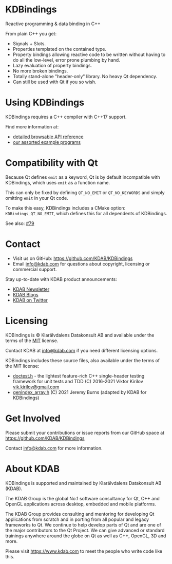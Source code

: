 KDBindings
==========
Reactive programming & data binding in C++

From plain C++ you get:

 * Signals + Slots.
 * Properties templated on the contained type.
 * Property bindings allowing reactive code to be written without having to do all the low-level, error prone plumbing by hand.
 * Lazy evaluation of property bindings.
 * No more broken bindings.
 * Totally stand-alone "header-only" library. No heavy Qt dependency.
 * Can still be used with Qt if you so wish.

Using KDBindings
================
KDBindings requires a C++ compiler with C++17 support.

Find more information at:

 * [detailed browsable API reference](https://kdab.github.io/KDBindings/md__home_runner_work_KDBindings_KDBindings_docs_api_docs_getting_started_index.html)
 * [our assorted example programs](https://github.com/KDAB/KDBindings/blob/main/examples)

Compatibility with Qt
=====================
Because Qt defines `emit` as a keyword, Qt is by default incompatible with KDBindings, which uses `emit` as a function name.

This can only be fixed by defining `QT_NO_EMIT` or `QT_NO_KEYWORDS` and simply omitting `emit` in your Qt code.

To make this easy, KDBindings includes a CMake option: `KDBindings_QT_NO_EMIT`, which defines this for all dependents of KDBindings.

See also: [#79](https://github.com/KDAB/KDBindings/issues/79)

Contact
=======
* Visit us on GitHub: https://github.com/KDAB/KDBindings
* Email info@kdab.com for questions about copyright, licensing or commercial support.

Stay up-to-date with KDAB product announcements:

* [KDAB Newsletter](https://news.kdab.com)
* [KDAB Blogs](https://www.kdab.com/category/blogs)
* [KDAB on Twitter](https://twitter.com/KDABQt)

Licensing
=========
KDBindings is © Klarälvdalens Datakonsult AB and available under the terms of
the [MIT](https://github.com/KDAB/KDBindings/blob/main/LICENSES/MIT.txt) license.

Contact KDAB at <info@kdab.com> if you need different licensing options.

KDBindings includes these source files, also available under the terms of the MIT license:

* [doctest.h](https://github.com/onqtam/doctest) - the lightest feature-rich C++ single-header testing framework for unit tests and TDD (C) 2016-2021 Viktor Kirilov <vik.kirilov@gmail.com>
* [genindex_array.h](https://gist.github.com/jaburns/ca72487198832f6203e831133ffdfff4) (C) 2021 Jeremy Burns (adapted by KDAB for KDBindings)

Get Involved
============
Please submit your contributions or issue reports from our GitHub space at
https://github.com/KDAB/KDBindings

Contact info@kdab.com for more information.

About KDAB
==========
KDBindings is supported and maintained by Klarälvdalens Datakonsult AB (KDAB).

The KDAB Group is the global No.1 software consultancy for Qt, C++ and
OpenGL applications across desktop, embedded and mobile platforms.

The KDAB Group provides consulting and mentoring for developing Qt applications
from scratch and in porting from all popular and legacy frameworks to Qt.
We continue to help develop parts of Qt and are one of the major contributors
to the Qt Project. We can give advanced or standard trainings anywhere
around the globe on Qt as well as C++, OpenGL, 3D and more.

Please visit https://www.kdab.com to meet the people who write code like this.
